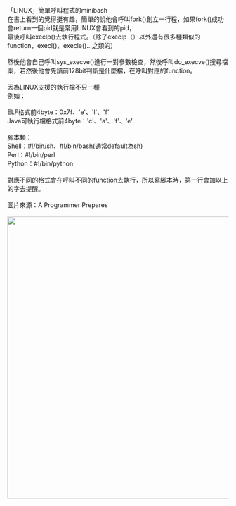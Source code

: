 「LINUX」簡單呼叫程式的minibash<BR>
在書上看到的覺得挺有趣，簡單的說他會呼叫fork()創立一行程，如果fork()成功會return一個pid就是常用LINUX會看到的pid，<BR>
最後呼叫execlp()去執行程式。（除了execlp（）以外還有很多種類似的function，execl()、execle()...之類的）<BR>
<BR>
然後他會自己呼叫sys_execve()進行一對參數檢查，然後呼叫do_execve()搜尋檔案，若然後他會先讀前128bit判斷是什麼檔，在呼叫對應的function。<BR>
<BR>
因為LINUX支援的執行檔不只一種<BR>
例如：<BR>
<BR>
ELF格式前4byte：0x7f、'e'、'l'、'f'<BR>
Java可執行檔格式前4byte：'c'、'a'、'f'、'e'<BR>
<BR>
腳本類：<BR>
Shell：#!/bin/sh、#!/bin/bash(通常default為sh)<BR>
Perl：#!/bin/perl<BR>
Python：#!/bin/python<BR>
<BR>
對應不同的格式會在呼叫不同的function去執行，所以寫腳本時，第一行會加以上的字去提醒。<BR>
<BR>
圖片來源：A Programmer Prepares<BR>
<BR>
<img src="http://image-store.slidesharecdn.com/3b298f4e-bbc5-426f-ad2b-2f9755555d30-original.jpeg" width="640"/><BR>
